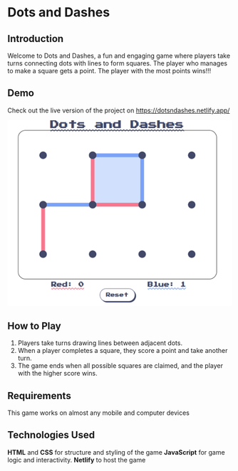 # Dots and Dashes

## Introduction

Welcome to Dots and Dashes, a fun and engaging game where players take turns connecting dots with lines to form squares.
The player who manages to make a square gets a point. The player with the most points wins!!!

## Demo

Check out the live version of the project on
https://dotsndashes.netlify.app/

![Demo](images/Demo.png)

## How to Play

1. Players take turns drawing lines between adjacent dots.
2. When a player completes a square, they score a point and take another turn.
3. The game ends when all possible squares are claimed, and the player with the higher score wins.

## Requirements

This game works on almost any mobile and computer devices

## Technologies Used

**HTML** and **CSS** for structure and styling of the game
**JavaScript** for game logic and interactivity.
**Netlify** to host the game
